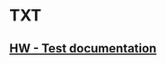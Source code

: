 # TXT
## [HW - Test documentation](https://docs.google.com/spreadsheets/d/1SZHCWcM41Egqbt6joJ105lW-Kb3xhCc9CvUgrA-86lc/edit#gid=873722432)
